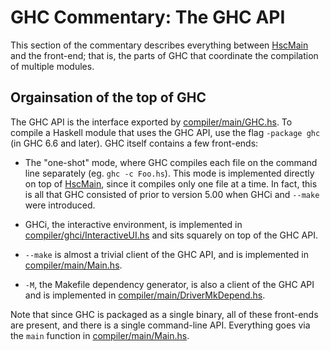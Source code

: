 # GHC Commentary: The GHC API



This section of the commentary describes everything between [HscMain](commentary/compiler/hsc-main) and the front-end; that is, the parts of GHC that coordinate the compilation of multiple modules.


## Orgainsation of the top of GHC



[](/trac/ghc/attachment/wiki/Commentary/Compiler/API/ghc-top.png)



The GHC API is the interface exported by [compiler/main/GHC.hs](/trac/ghc/browser/ghc/compiler/main/GHC.hs).  To compile a Haskell module that uses the GHC API, use the flag `-package ghc` (in GHC 6.6 and later).  GHC itself contains a few front-ends:


- The "one-shot" mode, where GHC compiles each file on the command line separately (eg. `ghc -c Foo.hs`).  This mode
  is implemented directly on top of [HscMain](commentary/compiler/hsc-main), since it compiles only one file at a
  time.  In fact, this is all that GHC consisted of prior to version 5.00 when GHCi and `--make` were introduced.

- GHCi, the interactive environment, is implemented in [compiler/ghci/InteractiveUI.hs](/trac/ghc/browser/ghc/compiler/ghci/InteractiveUI.hs) and sits squarely on top
  of the GHC API.

- `--make` is almost a trivial client of the GHC API, and is implemented in [compiler/main/Main.hs](/trac/ghc/browser/ghc/compiler/main/Main.hs).

- `-M`, the Makefile dependency generator, is also a client of the GHC API and is implemented in 
  [compiler/main/DriverMkDepend.hs](/trac/ghc/browser/ghc/compiler/main/DriverMkDepend.hs).


Note that since GHC is packaged as a single binary, all of these front-ends are present, and there is a single command-line API.  Everything goes via the `main` function in [compiler/main/Main.hs](/trac/ghc/browser/ghc/compiler/main/Main.hs).


